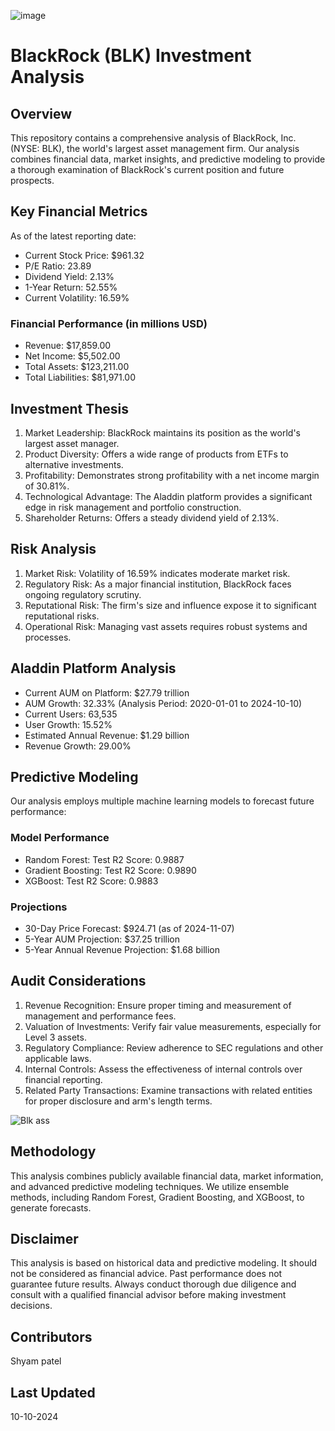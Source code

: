 ![image](https://github.com/user-attachments/assets/30568840-8616-4d59-9892-5608ada657e6)

# BlackRock (BLK) Investment Analysis

## Overview

This repository contains a comprehensive analysis of BlackRock, Inc. (NYSE: BLK), the world's largest asset management firm. Our analysis combines financial data, market insights, and predictive modeling to provide a thorough examination of BlackRock's current position and future prospects.

## Key Financial Metrics

As of the latest reporting date:

- Current Stock Price: $961.32
- P/E Ratio: 23.89
- Dividend Yield: 2.13%
- 1-Year Return: 52.55%
- Current Volatility: 16.59%

### Financial Performance (in millions USD)

- Revenue: $17,859.00
- Net Income: $5,502.00
- Total Assets: $123,211.00
- Total Liabilities: $81,971.00

## Investment Thesis

1. Market Leadership: BlackRock maintains its position as the world's largest asset manager.
2. Product Diversity: Offers a wide range of products from ETFs to alternative investments.
3. Profitability: Demonstrates strong profitability with a net income margin of 30.81%.
4. Technological Advantage: The Aladdin platform provides a significant edge in risk management and portfolio construction.
5. Shareholder Returns: Offers a steady dividend yield of 2.13%.

## Risk Analysis

1. Market Risk: Volatility of 16.59% indicates moderate market risk.
2. Regulatory Risk: As a major financial institution, BlackRock faces ongoing regulatory scrutiny.
3. Reputational Risk: The firm's size and influence expose it to significant reputational risks.
4. Operational Risk: Managing vast assets requires robust systems and processes.

## Aladdin Platform Analysis

- Current AUM on Platform: $27.79 trillion
- AUM Growth: 32.33% (Analysis Period: 2020-01-01 to 2024-10-10)
- Current Users: 63,535
- User Growth: 15.52%
- Estimated Annual Revenue: $1.29 billion
- Revenue Growth: 29.00%

## Predictive Modeling

Our analysis employs multiple machine learning models to forecast future performance:

### Model Performance

- Random Forest: Test R2 Score: 0.9887
- Gradient Boosting: Test R2 Score: 0.9890
- XGBoost: Test R2 Score: 0.9883

### Projections

- 30-Day Price Forecast: $924.71 (as of 2024-11-07)
- 5-Year AUM Projection: $37.25 trillion
- 5-Year Annual Revenue Projection: $1.68 billion

## Audit Considerations

1. Revenue Recognition: Ensure proper timing and measurement of management and performance fees.
2. Valuation of Investments: Verify fair value measurements, especially for Level 3 assets.
3. Regulatory Compliance: Review adherence to SEC regulations and other applicable laws.
4. Internal Controls: Assess the effectiveness of internal controls over financial reporting.
5. Related Party Transactions: Examine transactions with related entities for proper disclosure and arm's length terms.

![Blk ass](https://github.com/user-attachments/assets/b987f4a5-3b04-4be0-ad1b-f44a3883b1dd)

## Methodology

This analysis combines publicly available financial data, market information, and advanced predictive modeling techniques. We utilize ensemble methods, including Random Forest, Gradient Boosting, and XGBoost, to generate forecasts.

## Disclaimer

This analysis is based on historical data and predictive modeling. It should not be considered as financial advice. Past performance does not guarantee future results. Always conduct thorough due diligence and consult with a qualified financial advisor before making investment decisions.



## Contributors

Shyam patel
## Last Updated

10-10-2024
